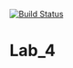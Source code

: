 [![Build Status](https://travis-ci.org/IvanPaseka37/Lab_4.svg?branch=main)](https://travis-ci.org/IvanPaseka37/Lab_4)
# Lab_4
